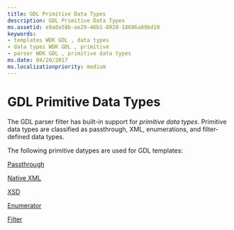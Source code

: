 ```yaml
---
title: GDL Primitive Data Types
description: GDL Primitive Data Types
ms.assetid: e9a0a58b-ae29-46b1-8928-18686a89bd10
keywords:
- templates WDK GDL , data types
- data types WDK GDL , primitive
- parser WDK GDL , primitive data types
ms.date: 04/20/2017
ms.localizationpriority: medium
---
```


# GDL Primitive Data Types


The GDL parser filter has built-in support for *primitive data types*. Primitive data types are classified as passthrough, XML, enumerations, and filter-defined data types.

The following primitive datypes are used for GDL templates:

[Passthrough](passthrough-template-data-types.md)

[Native XML](native-xml-template-data-types.md)

[XSD](xsd-template-data-types.md)

[Enumerator](enumerator-template-data-type.md)

[Filter](filter-template-data-type.md)

 

 




